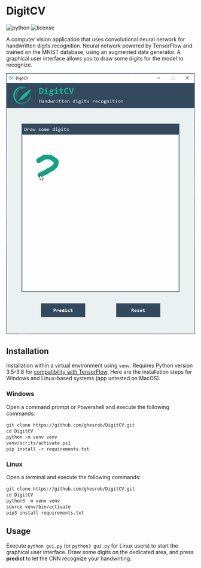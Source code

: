 # DigitCV
![python](https://img.shields.io/badge/python-v3.7-blue)
![license](https://img.shields.io/badge/license-MIT-green)

A computer vision application that uses convolutional neural network for handwritten digits recognition. Neural network powered by TensorFlow and trained on the MNIST database, using an augmented data generator. A graphical user interface allows you to draw some digits for the model to recognize.

![example](images/example.gif)

## Installation

Installation within a virtual environment using `venv`. Requires Python version 3.5-3.8 for [compatibility with TensorFlow](https://www.tensorflow.org/install/pip?hl=en). Here are the installation steps for Windows and Linux-based systems (app untested on MacOS).


### Windows

Open a command prompt or Powershell and execute the following commands:
```
git clone https://github.com/ghesrob/DigitCV.git
cd DigitCV
python -m venv venv
venv/scrits/activate.ps1
pip install -r requirements.txt
```

### Linux
Open a terminal and execute the following commands:
```
git clone https://github.com/ghesrob/DigitCV.git
cd DigitCV
python3 -m venv venv
source venv/bin/activate
pip3 install requirements.txt
```

## Usage
Execute `python gui.py` (or `python3 gui.py` for Linux users) to start the graphical user interface. Draw some digits on the dedicated area, and press **predict** to let the CNN recognize your handwriting.

